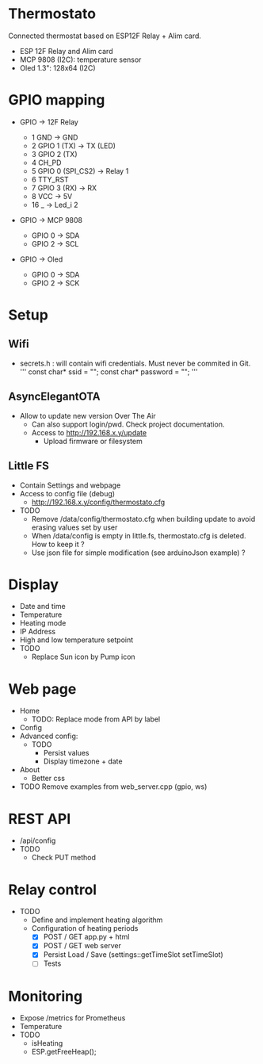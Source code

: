 # Thermostato
Connected thermostat based on ESP12F Relay + Alim card.

- ESP 12F Relay and Alim card
- MCP 9808 (I2C): temperature sensor
- Oled 1.3": 128x64 (I2C)

# GPIO mapping
- GPIO -> 12F Relay
  - 1 GND -> GND
  - 2 GPIO 1 (TX) -> TX (LED)
  - 3 GPIO 2 (TX)
  - 4 CH_PD
  - 5 GPIO 0 (SPI_CS2) -> Relay 1
  - 6 TTY_RST
  - 7 GPIO 3 (RX) -> RX
  - 8 VCC -> 5V
  - 16 _ -> Led_i 2

- GPIO -> MCP 9808
  - GPIO 0 -> SDA
  - GPIO 2 -> SCL

- GPIO -> Oled
  - GPIO 0 -> SDA
  - GPIO 2 -> SCK

# Setup
## Wifi
- secrets.h : will contain wifi credentials. Must never be commited in Git.
'''
const char* ssid = "";
const char* password = "";
'''

## AsyncElegantOTA
- Allow to update new version Over The Air
  - Can also support login/pwd. Check project documentation.
  - Access to http://192.168.x.y/update
    - Upload firmware or filesystem


## Little FS
- Contain Settings and webpage
- Access to config file (debug)
  - http://192.168.x.y/config/thermostato.cfg
- TODO
  - Remove /data/config/thermostato.cfg when building update to avoid erasing values set by user
  - When /data/config is empty in little.fs, thermostato.cfg is deleted. How to keep it ?
  - Use json file for simple modification (see arduinoJson example) ?

# Display
- Date and time
- Temperature
- Heating mode
- IP Address
- High and low temperature setpoint
- TODO
  - Replace Sun icon by Pump icon

# Web page
- Home
  - TODO: Replace mode from API by label
- Config
- Advanced config: 
  - TODO
    - Persist values
    - Display timezone + date
- About
  - Better css
- TODO Remove examples from web_server.cpp (gpio, ws)

# REST API
- /api/config
- TODO
  - Check PUT method

# Relay control
- TODO
  - Define and implement heating algorithm
  - Configuration of heating periods
    - [x] POST / GET app.py + html
    - [x] POST / GET web server
    - [x] Persist Load / Save (settings::getTimeSlot setTimeSlot)
    - [ ] Tests

# Monitoring
  - Expose /metrics for Prometheus
  - Temperature
  - TODO
    - isHeating
    - ESP.getFreeHeap();
